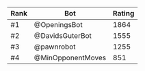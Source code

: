 Rank|Bot|Rating
---|---|---
#1|@OpeningsBot|1864
#2|@DavidsGuterBot|1555
#3|@pawnrobot|1255
#4|@MinOpponentMoves|851
